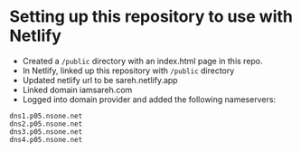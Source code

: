 # Setting up this repository to use with Netlify

- Created a `/public` directory with an index.html page in this repo.
- In Netlify, linked up this repository with `/public` directory
- Updated netlify url to be sareh.netlify.app
- Linked domain iamsareh.com
- Logged into domain provider and added the following nameservers:

```
dns1.p05.nsone.net
dns2.p05.nsone.net
dns3.p05.nsone.net
dns4.p05.nsone.net
```
